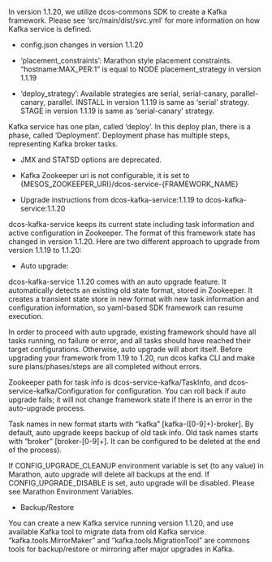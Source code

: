 

In version 1.1.20, we utilize dcos-commons SDK to create a Kafka framework. Please see ‘src/main/dist/svc.yml’ for more information on how Kafka service is defined. 


* config.json changes in version 1.1.20

 - ‘placement_constraints’:  Marathon style placement constraints. “hostname:MAX_PER:1” is equal to NODE placement_strategy in version 1.1.19

 - ‘deploy_strategy’: Available strategies are serial, serial-canary, parallel-canary, parallel. INSTALL in version 1.1.19 is same as ‘serial’ strategy. STAGE in version 1.1.19 is same as ‘serial-canary’ strategy.

Kafka service has one plan, called ‘deploy’. In this deploy plan, there is a phase, called ‘Deployment’. Deployment phase has multiple steps, representing Kafka broker tasks.

 - JMX and STATSD options are deprecated.

 - Kafka Zookeeper uri is not configurable, it is set to {MESOS_ZOOKEEPER_URI}/dcos-service-{FRAMEWORK_NAME} 




* Upgrade instructions from dcos-kafka-service:1.1.19 to dcos-kafka-service:1.1.20

dcos-kafka-service keeps its current state including task information and active configuration in Zookeeper. The format of this framework state has changed in version 1.1.20. Here are two different approach to upgrade from version 1.1.19 to 1.1.20:

- Auto upgrade:

dcos-kafka-service 1.1.20 comes with an auto upgrade feature. It automatically detects an existing old state format, stored in Zookeeper. It creates a transient state store in new format with new task information and configuration information, so yaml-based SDK framework can resume execution.

In order to proceed with auto upgrade, existing framework should have all tasks running, no failure or error, and all tasks should have reached their target configurations. Otherwise, auto upgrade will abort itself. Before upgrading your framework from 1.19 to 1.20, run dcos kafka CLI and make sure plans/phases/steps are all completed without errors.

Zookeeper path for task info is dcos-service-kafka/TaskInfo, and dcos-service-kafka/Configuration for configuration.  You can roll back if auto upgrade fails; it will not change framework state if there is an error in the auto-upgrade process.

Task names in new format starts with “kafka” [kafka-([0-9]+)-broker]. By default, auto upgrade keeps backup of old task info. Old task names starts with “broker” [broker-[0-9]+]. It can be configured to be deleted at the end of the process). 

If CONFIG_UPGRADE_CLEANUP environment variable is set (to any value) in Marathon, auto upgrade will delete all backups at the end. If CONFIG_UPGRADE_DISABLE is set, auto upgrade will be disabled. Please see Marathon Environment Variables.

- Backup/Restore

You can create a new Kafka service running version 1.1.20, and use available Kafka tool to migrate data from old Kafka service. “kafka.tools.MirrorMaker” and “kafka.tools.MigrationTool” are commons tools for backup/restore or mirroring after major upgrades in Kafka.



